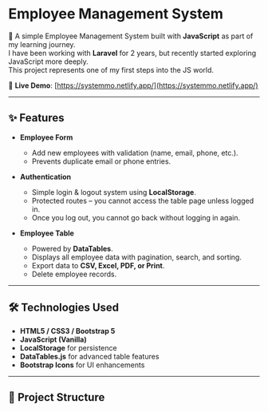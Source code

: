 # Employee Management System  

🚀 A simple Employee Management System built with **JavaScript** as part of my learning journey.  
I have been working with **Laravel** for 2 years, but recently started exploring JavaScript more deeply.  
This project represents one of my first steps into the JS world.  

🔗 **Live Demo**: [https://systemmo.netlify.app/](https://systemmo.netlify.app/)  

---

## ✨ Features  

- **Employee Form**  
  - Add new employees with validation (name, email, phone, etc.).  
  - Prevents duplicate email or phone entries.  

- **Authentication**  
  - Simple login & logout system using **LocalStorage**.  
  - Protected routes – you cannot access the table page unless logged in.  
  - Once you log out, you cannot go back without logging in again.  

- **Employee Table**  
  - Powered by **DataTables**.  
  - Displays all employee data with pagination, search, and sorting.  
  - Export data to **CSV, Excel, PDF, or Print**.  
  - Delete employee records.  

---

## 🛠️ Technologies Used  

- **HTML5 / CSS3 / Bootstrap 5**  
- **JavaScript (Vanilla)**  
- **LocalStorage** for persistence  
- **DataTables.js** for advanced table features  
- **Bootstrap Icons** for UI enhancements  

---

## 📂 Project Structure  


